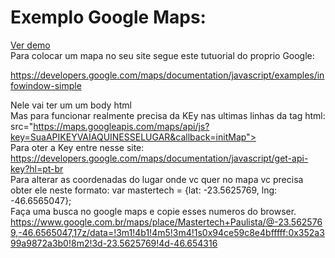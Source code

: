 <h1>Exemplo Google Maps: </h1>
<a href="https://vagnerasilva.github.io/mapahtml/">Ver demo </a>
<br>
Para colocar um mapa no seu site segue este tutuorial do proprio Google: 

https://developers.google.com/maps/documentation/javascript/examples/infowindow-simple 

Nele vai ter um um body html
<br>
Mas para funcionar realmente precisa da KEy nas ultimas linhas da tag html: 
src="https://maps.googleapis.com/maps/api/js?key=SuaAPIKEYVAIAQUINESSELUGAR&callback=initMap">
<br>
Para oter a Key entre nesse site:
https://developers.google.com/maps/documentation/javascript/get-api-key?hl=pt-br
<br>
Para alterar as coordenadas do lugar onde vc quer no mapa vc precisa obter ele neste formato: 
var mastertech = {lat: -23.5625769, lng: -46.6565047};
<br>
Faça uma busca no google maps e copie esses numeros do browser. https://www.google.com.br/maps/place/Mastertech+Paulista/@-23.5625769,-46.6565047,17z/data=!3m1!4b1!4m5!3m4!1s0x94ce59c8e4bfffff:0x352a399a9872a3b0!8m2!3d-23.5625769!4d-46.654316
